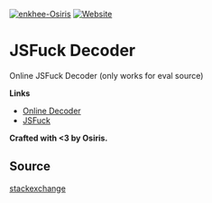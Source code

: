 [![enkhee-Osiris](https://img.shields.io/badge/creator-enkhee--osiris-blue.svg)](https://github.com/enkhee-Osiris) [![Website](https://img.shields.io/website-up-down-green-red/http/shields.io.svg)](http://enkhee-Osiris.github.io/Decoder-JSFuck)

# JSFuck Decoder
Online JSFuck Decoder (only works for eval source) 

**Links**
- [Online Decoder](http://enkhee-Osiris.github.io/Decoder-JSFuck)
- [JSFuck](http://www.jsfuck.com)

**Crafted with <3 by Osiris.**

## Source
[stackexchange](http://codegolf.stackexchange.com/questions/28714/convert-jsfuck-to-normal-js)
